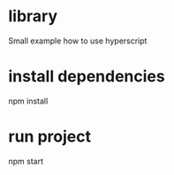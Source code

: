 # library
Small example how to use hyperscript

# install dependencies
npm install

# run project
npm start
